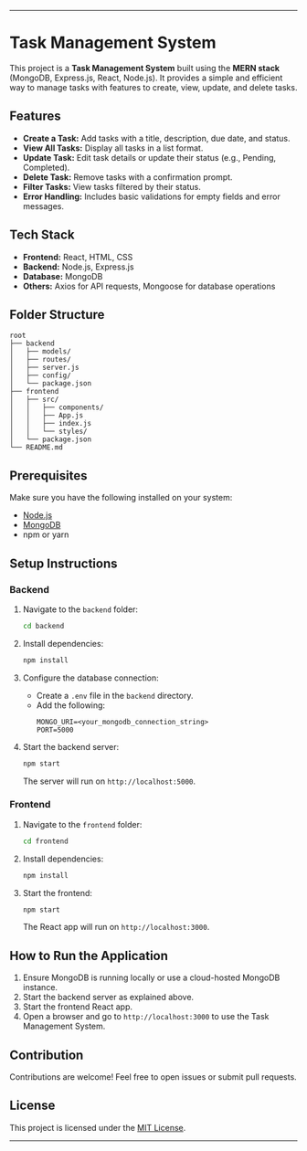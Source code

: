 

---

# Task Management System

This project is a **Task Management System** built using the **MERN stack** (MongoDB, Express.js, React, Node.js). It provides a simple and efficient way to manage tasks with features to create, view, update, and delete tasks.

## Features

- **Create a Task:** Add tasks with a title, description, due date, and status.
- **View All Tasks:** Display all tasks in a list format.
- **Update Task:** Edit task details or update their status (e.g., Pending, Completed).
- **Delete Task:** Remove tasks with a confirmation prompt.
- **Filter Tasks:** View tasks filtered by their status.
- **Error Handling:** Includes basic validations for empty fields and error messages.

## Tech Stack

- **Frontend:** React, HTML, CSS
- **Backend:** Node.js, Express.js
- **Database:** MongoDB
- **Others:** Axios for API requests, Mongoose for database operations

## Folder Structure

```plaintext
root
├── backend
│   ├── models/
│   ├── routes/
│   ├── server.js
│   ├── config/
│   └── package.json
├── frontend
│   ├── src/
│   │   ├── components/
│   │   ├── App.js
│   │   ├── index.js
│   │   └── styles/
│   └── package.json
└── README.md
```

## Prerequisites

Make sure you have the following installed on your system:

- [Node.js](https://nodejs.org/)
- [MongoDB](https://www.mongodb.com/)
- npm or yarn

## Setup Instructions

### Backend

1. Navigate to the `backend` folder:

   ```bash
   cd backend
   ```

2. Install dependencies:

   ```bash
   npm install
   ```

3. Configure the database connection:

   - Create a `.env` file in the `backend` directory.
   - Add the following:
     ```
     MONGO_URI=<your_mongodb_connection_string>
     PORT=5000
     ```

4. Start the backend server:

   ```bash
   npm start
   ```

   The server will run on `http://localhost:5000`.

### Frontend

1. Navigate to the `frontend` folder:

   ```bash
   cd frontend
   ```

2. Install dependencies:

   ```bash
   npm install
   ```

3. Start the frontend:

   ```bash
   npm start
   ```

   The React app will run on `http://localhost:3000`.

## How to Run the Application

1. Ensure MongoDB is running locally or use a cloud-hosted MongoDB instance.
2. Start the backend server as explained above.
3. Start the frontend React app.
4. Open a browser and go to `http://localhost:3000` to use the Task Management System.


## Contribution

Contributions are welcome! Feel free to open issues or submit pull requests.

## License

This project is licensed under the [MIT License](LICENSE).

---
